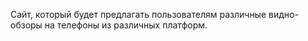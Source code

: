 Сайт, который будет предлагать пользователям различные видно-обзоры на телефоны из различных платформ.
